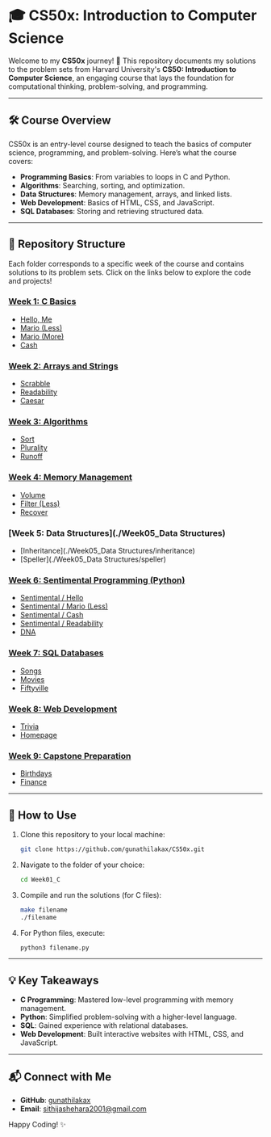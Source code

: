 # 🎓 CS50x: Introduction to Computer Science  
Welcome to my **CS50x** journey! 🚀 This repository documents my solutions to the problem sets from Harvard University's **CS50: Introduction to Computer Science**, an engaging course that lays the foundation for computational thinking, problem-solving, and programming.  

---

## 🛠️ Course Overview  
CS50x is an entry-level course designed to teach the basics of computer science, programming, and problem-solving. Here’s what the course covers:  
- **Programming Basics**: From variables to loops in C and Python.  
- **Algorithms**: Searching, sorting, and optimization.  
- **Data Structures**: Memory management, arrays, and linked lists.  
- **Web Development**: Basics of HTML, CSS, and JavaScript.  
- **SQL Databases**: Storing and retrieving structured data.  

---

## 📂 Repository Structure  
Each folder corresponds to a specific week of the course and contains solutions to its problem sets. Click on the links below to explore the code and projects!  

### [Week 1: C Basics](./Week01_C)
- [Hello, Me](./Week01_C/me)
- [Mario (Less)](./Week01_C/mario-less)
- [Mario (More)](./Week01_C/mario-more)
- [Cash](./Week01_C/cash)

### [Week 2: Arrays and Strings](./Week02_Arrays)
- [Scrabble](./Week02_Arrays/scrabble)
- [Readability](./Week02_Arrays/readability)
- [Caesar](./Week02_Arrays/caesar)

### [Week 3: Algorithms](./Week03_Algorithms)
- [Sort](./Week03_Algorithms/sort)
- [Plurality](./Week03_Algorithms/plurality)
- [Runoff](./Week03_Algorithms/runoff)

### [Week 4: Memory Management](./Week04_Memory)  
- [Volume](./Week04_Memory/volume)  
- [Filter (Less)](./Week04_Memory/filter-less) 
- [Recover](./Week04_Memory/recover)  

### [Week 5: Data Structures](./Week05_Data Structures)  
- [Inheritance](./Week05_Data Structures/inheritance)  
- [Speller](./Week05_Data Structures/speller)  

### [Week 6: Sentimental Programming (Python)](./Week06_Python)  
- [Sentimental / Hello](./Week06_Python/sentimental-hello)  
- [Sentimental / Mario (Less)](./Week06_Python/sentimental-mario-less)
- [Sentimental / Cash](./Week06_Python/sentimental-cash/sentimental-cash)  
- [Sentimental / Readability](./Week06_Python/sentimental-readability)  
- [DNA](./Week06_Python/dna)  

### [Week 7: SQL Databases](./Week07_SQL)  
- [Songs](./Week07_SQL/songs)  
- [Movies](./Week07_SQL/movies)  
- [Fiftyville](./Week07_SQL/fiftyville)  

### [Week 8: Web Development](./Week08_HTML,CSS,JavaScript)  
- [Trivia](./Week08_HTML,CSS,JavaScript/trivia)  
- [Homepage](./Week08_HTML,CSS,JavaScript/homepage)  

### [Week 9: Capstone Preparation](./Week09_Flask)  
- [Birthdays](./Week09_Flask/birthdays)  
- [Finance](./Week09_Flask/finance)  

---

## 🚀 How to Use  
1. Clone this repository to your local machine:  
   ```bash
   git clone https://github.com/gunathilakax/CS50x.git
   ```  
2. Navigate to the folder of your choice:  
   ```bash
   cd Week01_C
   ```  
3. Compile and run the solutions (for C files):  
   ```bash
   make filename
   ./filename
   ```  
4. For Python files, execute:  
   ```bash
   python3 filename.py
   ```  

---

## 💡 Key Takeaways  
- **C Programming**: Mastered low-level programming with memory management.  
- **Python**: Simplified problem-solving with a higher-level language.  
- **SQL**: Gained experience with relational databases.  
- **Web Development**: Built interactive websites with HTML, CSS, and JavaScript.  

---

## 📬 Connect with Me  
- **GitHub**: [gunathilakax](https://github.com/gunathilakax)  
- **Email**: sithijashehara2001@gmail.com  

Happy Coding! ✨  
